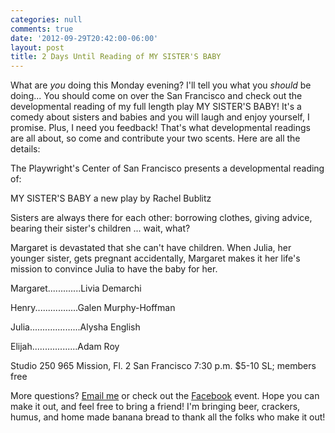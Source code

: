 ```yaml
---
categories: null
comments: true
date: '2012-09-29T20:42:00-06:00'
layout: post
title: 2 Days Until Reading of MY SISTER'S BABY
---
```


What are *you* doing this Monday evening? I'll tell you what you *should* be doing... You should come on over the San Francisco and check out the developmental reading of my full length play MY SISTER'S BABY! It's a comedy about sisters and babies and you will laugh and enjoy yourself, I promise. Plus, I need you feedback! That's what developmental readings are all about, so come and contribute your two scents. Here are all the details:

The Playwright's Center of San Francisco presents a developmental reading of:

MY SISTER'S BABY
a new play by Rachel Bublitz

Sisters are always there for each other: borrowing clothes, giving advice, bearing their sister's children ... wait, what? 

Margaret is devastated that she can't have children. When Julia, her younger sister, gets pregnant accidentally, Margaret makes it her life's mission to convince Julia to have the baby for her.


Margaret.............Livia Demarchi

Henry.................Galen Murphy-Hoffman

Julia....................Alysha English

Elijah..................Adam Roy

Studio 250
965 Mission, Fl. 2
San Francisco 
7:30 p.m.
$5-10 SL; members free

More questions? [Email me](mailto:rnbublitz@gmail.com) or check out the [Facebook](https://www.facebook.com/events/420239358038714/) event. Hope you can make it out, and feel free to bring a friend! I'm bringing beer, crackers, humus, and home made banana bread to thank all the folks who make it out!